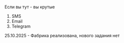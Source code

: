 Если вы тут - вы крутые

1) SMS
2) Email
3) Telegram

25.10.2025 - Фабрика реализована, нового задания нет
